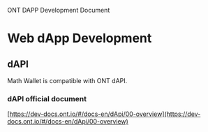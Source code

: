 ONT DAPP Development Document

# Web dApp Development

## dAPI

Math Wallet is compatible with ONT dAPI.

### dAPI official document

[https://dev-docs.ont.io/#/docs-en/dApi/00-overview](https://dev-docs.ont.io/#/docs-en/dApi/00-overview)
